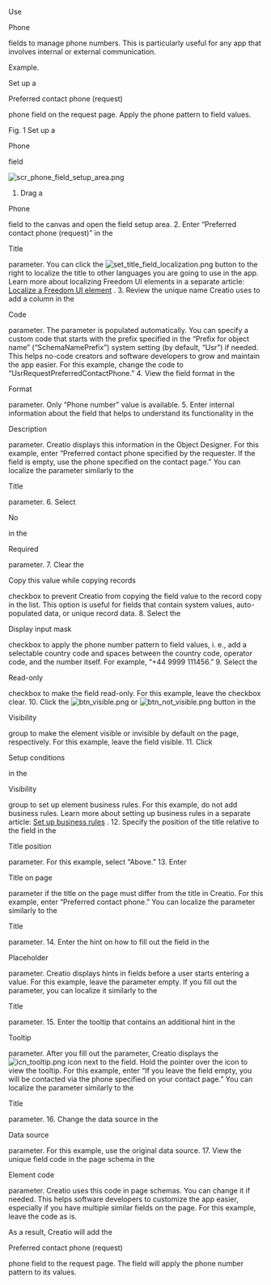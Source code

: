 


 Use
 
 Phone
 
 fields to manage phone numbers. This is particularly useful for any app that involves internal or external communication.
 





 Example.
 
 Set up a
 
 Preferred contact phone (request)
 
 phone field on the request page. Apply the phone pattern to field values.
 





 Fig. 1 Set up a
 
 Phone
 
 field
 

![scr_phone_field_setup_area.png](/docs/sites/en/files/images/NoCodePlatform/element_setup_examples/scr_phone_field_setup_area.png)


1. Drag a
 
 Phone
 
 field to the canvas and open the field setup area.
2. Enter “Preferred contact phone (request)” in the
 
 Title
 
 parameter. You can click the
 ![set_title_field_localization.png](/docs/sites/en/files/images/NoCodePlatform/element_setup_examples/set_title_field_localization.png)
 button to the right to localize the title to other languages you are going to use in the app. Learn more about localizing Freedom UI elements in a separate article:
 [Localize a Freedom UI element](https://academy.creatio.com/documents?id=2441) 
 .
3. Review the unique name Creatio uses to add a column in the
 
 Code
 
 parameter. The parameter is populated automatically. You can specify a custom code that starts with the prefix specified in the “Prefix for object name” (“SchemaNamePrefix”) system setting (by default, “Usr”) if needed. This helps no-code creators and software developers to grow and maintain the app easier. For this example, change the code to “UsrRequestPreferredContactPhone.”
4. View the field format in the
 
 Format
 
 parameter. Only “Phone number” value is available.
5. Enter internal information about the field that helps to understand its functionality in the
 
 Description
 
 parameter. Creatio displays this information in the Object Designer. For this example, enter “Preferred contact phone specified by the requester. If the field is empty, use the phone specified on the contact page.” You can localize the parameter similarly to the
 
 Title
 
 parameter.
6. Select
 
 No
 
 in the
 
 Required
 
 parameter.
7. Clear the
 
 Copy this value while copying records
 
 checkbox to prevent Creatio from copying the field value to the record copy in the list. This option is useful for fields that contain system values, auto-populated data, or unique record data.
8. Select the
 
 Display input mask
 
 checkbox to apply the phone number pattern to field values, i. e., add a selectable country code and spaces between the country code, operator code, and the number itself. For example, “+44 9999 111456.”
9. Select the
 
 Read-only
 
 checkbox to make the field read-only. For this example, leave the checkbox clear.
10. Click the
 ![btn_visible.png](/docs/sites/en/files/images/NoCodePlatform/element_setup_examples/btn_visible.png)
 or
 ![btn_not_visible.png](/docs/sites/en/files/images/NoCodePlatform/element_setup_examples/btn_not_visible.png)
 button in the
 
 Visibility
 
 group to make the element visible or invisible by default on the page, respectively. For this example, leave the field visible.
11. Click
 
 Setup conditions
 
 in the
 
 Visibility
 
 group to set up element business rules. For this example, do not add business rules. Learn more about setting up business rules in a separate article:
 [Set up business rules](https://academy.creatio.com/documents?id=2409) 
 .
12. Specify the position of the title relative to the field in the
 
 Title position
 
 parameter. For this example, select “Above.”
13. Enter
 
 Title on page
 
 parameter if the title on the page must differ from the title in Creatio. For this example, enter “Preferred contact phone.” You can localize the parameter similarly to the
 
 Title
 
 parameter.
14. Enter the hint on how to fill out the field in the
 
 Placeholder
 
 parameter. Creatio displays hints in fields before a user starts entering a value. For this example, leave the parameter empty. If you fill out the parameter, you can localize it similarly to the
 
 Title
 
 parameter.
15. Enter the tooltip that contains an additional hint in the
 
 Tooltip
 
 parameter. After you fill out the parameter, Creatio displays the
 ![icn_tooltip.png](/docs/sites/en/files/images/NoCodePlatform/element_setup_examples/icn_tooltip.png)
 icon next to the field. Hold the pointer over the icon to view the tooltip. For this example, enter “If you leave the field empty, you will be contacted via the phone specified on your contact page.” You can localize the parameter similarly to the
 
 Title
 
 parameter.
16. Change the data source in the
 
 Data source
 
 parameter. For this example, use the original data source.
17. View the unique field code in the page schema in the
 
 Element code
 
 parameter. Creatio uses this code in page schemas. You can change it if needed. This helps software developers to customize the app easier, especially if you have multiple similar fields on the page. For this example, leave the code as is.



 As a result, Creatio will add the
 
 Preferred contact phone (request)
 
 phone field to the request page. The field will apply the phone number pattern to its values.
 




